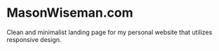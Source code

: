MasonWiseman.com
================

Clean and minimalist landing page for my personal website that utilizes responsive design.
